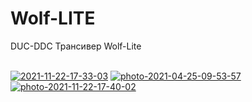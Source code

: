 # Wolf-LITE
DUC-DDC Трансивер Wolf-Lite

<br><a href="https://imgbb.com/"><img src="https://i.ibb.co/1Z7yGWk/2021-11-22-17-33-03.png" alt="2021-11-22-17-33-03" border="0"></a>
<a href="https://ibb.co/n6djp4J"><img src="https://i.ibb.co/BcWBkvM/photo-2021-04-25-09-53-57.jpg" alt="photo-2021-04-25-09-53-57" border="0"></a>
<a href="https://ibb.co/PWt7MX3"><img src="https://i.ibb.co/JpCfq60/photo-2021-11-22-17-40-02.jpg" alt="photo-2021-11-22-17-40-02" border="0"></a>
